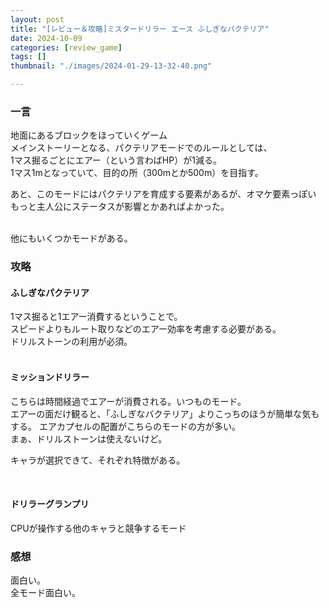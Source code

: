 ```yaml
---
layout: post
title: "[レビュー＆攻略]ミスタードリラー エース ふしぎなパクテリア"
date: 2024-10-09
categories: [review_game]
tags: []
thumbnail: "./images/2024-01-29-13-32-40.png"

---
```


### 一言
地面にあるブロックをほっていくゲーム  
メインストーリーとなる、パクテリアモードでのルールとしては、  
1マス掘るごとにエアー（という言わばHP）が1減る。  
1マス1mとなっていて、目的の所（300mとか500m）を目指す。  
  
あと、このモードにはパクテリアを育成する要素があるが、オマケ要素っぽい  
もっと主人公にステータスが影響とかあればよかった。  
<br>

他にもいくつかモードがある。  
  



### 攻略
#### ふしぎなパクテリア
1マス掘ると1エアー消費するということで。  
スピードよりもルート取りなどのエアー効率を考慮する必要がある。  
ドリルストーンの利用が必須。  
<br>

#### ミッションドリラー
こちらは時間経過でエアーが消費される。いつものモード。  
エアーの面だけ観ると、「ふしぎなバクテリア」よりこっちのほうが簡単な気もする。
エアカプセルの配置がこちらのモードの方が多い。  
まぁ、ドリルストーンは使えないけど。  
  
キャラが選択できて、それぞれ特徴がある。  
  
<br>


#### ドリラーグランプリ
CPUが操作する他のキャラと競争するモード  


### 感想
面白い。  
全モード面白い。  




